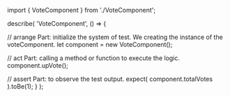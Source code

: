 import { VoteComponent } from './VoteComponent';

describe( 'VoteComponent', () => {

  // arrange Part: initialize the system of test. We creating the instance of the voteComponent.
  let component = new VoteComponent();
  
  // act Part: calling a method or function to execute the logic.
  component.upVote();
  
  // assert Part: to observe the test output.
  expect( component.totalVotes ).toBe(1);
} );
